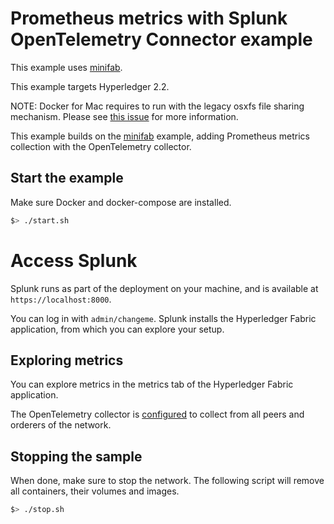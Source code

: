 # Prometheus metrics with Splunk OpenTelemetry Connector example

This example uses [minifab](https://github.com/hyperledger-labs/minifabric).

This example targets Hyperledger 2.2.

NOTE: Docker for Mac requires to run with the legacy osxfs file sharing mechanism. Please see [this issue](https://github.com/hyperledger-labs/minifabric/issues/141) for more information.

This example builds on the [minifab](../minifab) example, adding Prometheus metrics collection with the OpenTelemetry collector.

## Start the example

Make sure Docker and docker-compose are installed.

```bash
$> ./start.sh
```

# Access Splunk

Splunk runs as part of the deployment on your machine, and is available at `https://localhost:8000`.

You can log in with `admin/changeme`. Splunk installs the Hyperledger Fabric application, from which you can explore your setup.

## Exploring metrics

You can explore metrics in the metrics tab of the Hyperledger Fabric application.

The OpenTelemetry collector is [configured](./otel-collector-config.yml) to collect from all peers and orderers of the network.

## Stopping the sample

When done, make sure to stop the network. The following script will remove all containers, their volumes and images.

```bash
$> ./stop.sh
```
